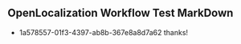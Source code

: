 ## OpenLocalization Workflow Test MarkDown
* 1a578557-01f3-4397-ab8b-367e8a8d7a62 thanks!

<!--HONumber=Aug16_HO3-->


